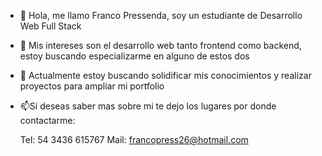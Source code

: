- 👋 Hola, me llamo Franco Pressenda, soy un estudiante de Desarrollo Web Full Stack
- 👀 Mis intereses son el desarrollo web tanto frontend como backend, estoy buscando especializarme en alguno de estos dos
- 🌱 Actualmente estoy buscando solidificar mis conocimientos y realizar proyectos para ampliar mi portfolio
- 📫Si deseas saber mas sobre mi te dejo los lugares por donde contactarme:

   Tel: 54 3436 615767
   Mail: francopress26@hotmail.com

<!---
Francopress26/Francopress26 is a ✨ special ✨ repository because its `README.md` (this file) appears on your GitHub profile.
You can click the Preview link to take a look at your changes.
--->

